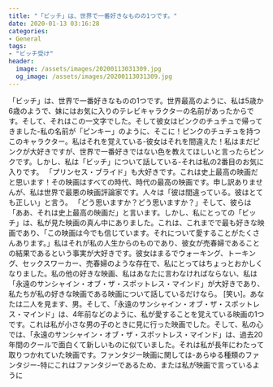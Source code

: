 ```yaml
---
title: "「ビッチ」は、世界で一番好きなものの1つです。"
date: 2020-01-13 03:16:28
categories:
- General
tags:
- "ビッチ受け"
header:
  image: /assets/images/20200113031309.jpg
  og_image: /assets/images/20200113031309.jpg
---
```


「ビッチ」は、世界で一番好きなものの1つです。世界最高のように、私は5歳か6歳のようで、妹にはお気に入りのテレビキャラクターの名前があったからです。そして、それはこの一文字でした。そして彼女はピンクのチュチュで帰ってきました-私の名前が「ピンキー」のように、そこに！ピンクのチュチュを持つこのキャラクター。私はそれを覚えている-彼女はそれを間違えた！私はまだピンクが大好きですが、世界で一番好きではない色を教えてほしいと言ったらピンクです。しかし、私は「ビッチ」について話している-それは私の2番目のお気に入りです。 「プリンセス・ブライド」も大好きです。これは史上最高の映画だと思います！その映画はすべての時代、時代の最高の映画です。申し訳ありませんが、私は世界で最悪の映画評論家です。人々は「彼は間違っている。彼はとても正しい」と言う。 「どう思いますか？どう思いますか？」そして、彼らは「ああ、それは史上最高の映画だ」と言います。しかし、私にとっての「ビッチ」は、私が見た映画の真ん中にありました。これは、これまでで最も好きな映画であり、「この映画は今でも信じています。それについて愛することがたくさんあります。」私はそれが私の人生からのものであり、彼女が売春婦であることの結果であるという事実が大好きです。彼女はまるでウォーキング、トーキング、セックスワーカー、売春婦のような存在で、私にとってはちょっとおかしくなりました。私の他の好きな映画、私はあなたに言わなければならない、私は「永遠のサンシャイン・オブ・ザ・スポットレス・マインド」が大好きであり、私たちが私の好きな映画である映画について話しているだけなら。 [笑い]。あなたは二人を見ます、男。そして、「永遠のサンシャイン・オブ・ザ・スポットレス・マインド」は、4年前などのように、私が愛することを覚えている映画の1つです。これは私が小さな男の子のときに見に行った映画でした。そして、私の心では、「永遠のサンシャイン・オブ・ザ・スポットレス・マインド」は、過去20年間のクールで面白くて新しいものに似ていました。それは私が長年にわたって取りつかれていた映画です。ファンタジー映画に関しては-あらゆる種類のファンタジー-特にこれはファンタジーであるため、または私が映画で言っているように
